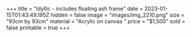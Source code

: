 +++
title = "Idyllic - includes floating ash frame"
date = 2023-01-15T01:43:49.195Z
hidden = false
image = "images/img_2210.png"
size = "93cm by 93cm"
material = "Acrylic on canvas "
price = "$1,500"
sold = false
printable = true
+++
